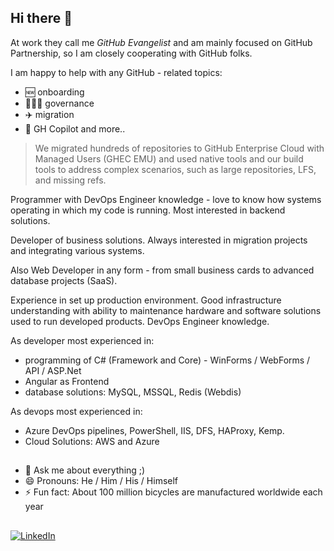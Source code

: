 ## Hi there 👋

At work they call me *GitHub Evangelist* and am mainly focused on GitHub Partnership, so I am closely cooperating with GitHub folks.

I am happy to help with any GitHub - related topics:
- 🆕 onboarding
- 👨🏻‍⚕️ governance
- ✈️ migration
- 🤖 GH Copilot and more..

> We migrated hundreds of repositories to GitHub Enterprise Cloud with Managed Users (GHEC EMU) and used native tools and our build tools to address complex scenarios, such as large repositories, LFS, and missing refs.

Programmer with DevOps Engineer knowledge - love to know how systems operating in which my code is running. Most interested in backend solutions.

Developer of business solutions. Always interested in migration projects and integrating various systems.

Also Web Developer in any form - from small business cards to advanced database projects (SaaS).

Experience in set up production environment. Good infrastructure understanding with ability to maintenance hardware and software solutions used to run developed products. DevOps Engineer knowledge.

As developer most experienced in:
- programming of C# (Framework and Core) - WinForms / WebForms / API / ASP.Net
- Angular as Frontend
- database solutions: MySQL, MSSQL, Redis (Webdis)

As devops most experienced in:
- Azure DevOps pipelines, PowerShell, IIS, DFS, HAProxy, Kemp.
- Cloud Solutions: AWS and Azure

##

- 💬 Ask me about everything ;)
- 😄 Pronouns: He / Him / His / Himself
- ⚡ Fun fact: About 100 million bicycles are manufactured worldwide each year

##

[![LinkedIn](https://img.shields.io/badge/LinkedIn-0077B5?style=for-the-badge&logo=linkedin&logoColor=white)](https://www.linkedin.com/in/pawelstuczynski/)
